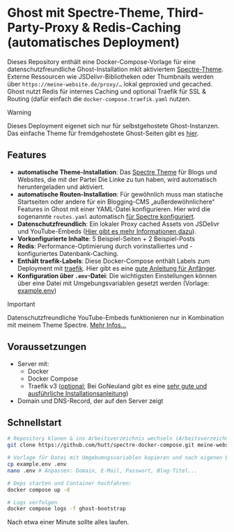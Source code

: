 # Ghost mit Spectre-Theme, Third-Party-Proxy & Redis-Caching (automatisches Deployment)

Dieses Repository enthält eine Docker-Compose-Vorlage für eine datenschutzfreundliche Ghost-Installation mkit aktiviertem [Spectre-Theme](https://github.com/hutt/spectre). Externe Ressourcen wie JSDelivr-Bibliotheken oder Thumbnails werden über `https://meine-website.de/proxy/…` lokal geproxied und gecached. Ghost nutzt Redis für internes Caching und optional Traefik für SSL & Routing (dafür einfach die `docker-compose.traefik.yaml` nutzen. 

> [!WARNING]
> Dieses Deployment eigenet sich nur für selbstgehostete Ghost-Instanzen. Das einfache Theme für fremdgehostete Ghost-Seiten gibt es [hier](https://github.com/hutt/spectre).

## Features
* **automatische Theme-Installation**: Das [Spectre Theme](https://github.com/hutt/spectre) für Blogs und Websites, die mit der Partei Die Linke zu tun haben, wird automatisch heruntergeladen und aktiviert.  
* **automatische Routen-Installation**: Für gewöhnlich muss man statische Startseiten oder andere für ein Blogging-CMS „außerdewöhnlichere“ Features in Ghost mit einer YAML-Datei konfigurieren. Hier wird die sogenannte `routes.yaml` automatisch [für Spectre konfiguriert](bootstrap/routes.yaml).
* **Datenschutzfreundlich**: Ein lokaler Proxy cached Assets von JSDelivr und YouTube-Embeds ([Hier gibt es mehr Informationen dazu](https://github.com/hutt/spectre/blob/main/README.de.md#datenschutzfreundliche-youtube-video-einbettungen)). 
* **Vorkonfigurierte Inhalte**: 5 Beispiel-Seiten + 2 Beispiel-Posts
* **Redis**: Performance-Optimierung durch vorinstalliertes und -konfiguriertes Datenbank-Caching. 
* **Enthält traefik-Labels**: Diese Docker-Compose enthält Labels zum Deployment mit [traefik](https://traefik.io/). Hier gibt es eine [gute Anleitung für Anfänger](https://goneuland.de/traefik-v3-installation-konfiguration-und-crowdsec-security/).
* **Konfiguration über `.env`-Datei**: Die wichtigsten Einstellungen können über eine Datei mit Umgebungsvariablen gesetzt werden (Vorlage: [example.env](example.env))

> [!IMPORTANT]
> Datenschutzfreundliche YouTube-Embeds funktionieren nur in Kombination mit meinem Theme Spectre. [Mehr Infos…](https://github.com/hutt/spectre/blob/main/README.de.md#datenschutzfreundliche-youtube-video-einbettungen)

## Voraussetzungen

- Server mit:
  - Docker
  - Docker Compose
  - Traefik v3 ([optional](docker-compose.traefik.yml); Bei GoNeuland gibt es eine [sehr gute und ausführliche Installationsanleitung](https://goneuland.de/traefik-v3-installation-konfiguration-und-crowdsec-security/))
- Domain und DNS-Record, der auf den Server zeigt

## Schnellstart

```bash
# Repository klonen & ins Arbeitsverzeichnis wechseln (Arbeitsverzeichnis ist hier "meine-website.de")
git clone https://github.com/hutt/spectre-docker-compose.git meine-website.de && cd meine-website.de

# Vorlage für Datei mit Umgebumngsvariablen kopieren und nach eigenen Bedürfnissen anpassen
cp example.env .env
nano .env # Anpassen: Domain, E-Mail, Passwort, Blog-Titel...

# Deps starten und Container hochfahren:
docker compose up -d

# Logs verfolgen
docker compose logs -f ghost-bootstrap
```

Nach etwa einer Minute sollte alles laufen.
